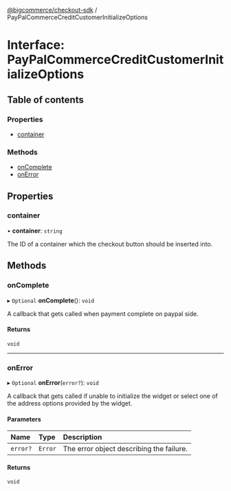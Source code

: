 [@bigcommerce/checkout-sdk](../README.md) / PayPalCommerceCreditCustomerInitializeOptions

# Interface: PayPalCommerceCreditCustomerInitializeOptions

## Table of contents

### Properties

- [container](PayPalCommerceCreditCustomerInitializeOptions.md#container)

### Methods

- [onComplete](PayPalCommerceCreditCustomerInitializeOptions.md#oncomplete)
- [onError](PayPalCommerceCreditCustomerInitializeOptions.md#onerror)

## Properties

### container

• **container**: `string`

The ID of a container which the checkout button should be inserted into.

## Methods

### onComplete

▸ `Optional` **onComplete**(): `void`

A callback that gets called when payment complete on paypal side.

#### Returns

`void`

___

### onError

▸ `Optional` **onError**(`error?`): `void`

A callback that gets called if unable to initialize the widget or select
one of the address options provided by the widget.

#### Parameters

| Name | Type | Description |
| :------ | :------ | :------ |
| `error?` | `Error` | The error object describing the failure. |

#### Returns

`void`
